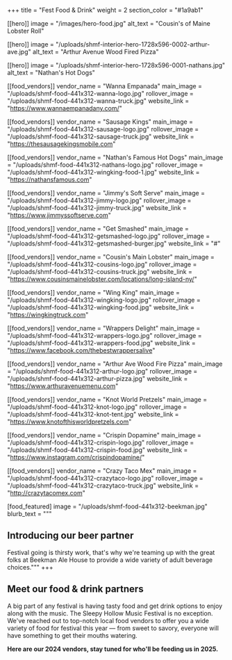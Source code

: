 +++
title = "Fest Food & Drink"
weight = 2
section_color = "#1a9ab1"

[[hero]]
image = "/images/hero-food.jpg"
alt_text = "Cousin's of Maine Lobster Roll"

[[hero]]
image = "/uploads/shmf-interior-hero-1728x596-0002-arthur-ave.jpg"
alt_text = "Arthur Avenue Wood Fired Pizza"

[[hero]]
image = "/uploads/shmf-interior-hero-1728x596-0001-nathans.jpg"
alt_text = "Nathan's Hot Dogs"

[[food_vendors]]
vendor_name = "Wanna Empanada"
main_image = "/uploads/shmf-food-441x312-wanna-logo.jpg"
rollover_image = "/uploads/shmf-food-441x312-wanna-truck.jpg"
website_link = "https://www.wannaempanadany.com/"

[[food_vendors]]
vendor_name = "Sausage Kings"
main_image = "/uploads/shmf-food-441x312-sausage-logo.jpg"
rollover_image = "/uploads/shmf-food-441x312-sausage-truck.jpg"
website_link = "https://thesausagekingsmobile.com"

[[food_vendors]]
vendor_name = "Nathan's Famous Hot Dogs"
main_image = "/uploads/shmf-food-441x312-nathans-logo.jpg"
rollover_image = "/uploads/shmf-food-441x312-wingking-food-1.jpg"
website_link = "https://nathansfamous.com"

[[food_vendors]]
vendor_name = "Jimmy's Soft Serve"
main_image = "/uploads/shmf-food-441x312-jimmy-logo.jpg"
rollover_image = "/uploads/shmf-food-441x312-jimmy-truck.jpg"
website_link = "https://www.jimmyssoftserve.com"

[[food_vendors]]
vendor_name = "Get Smashed"
main_image = "/uploads/shmf-food-441x312-getsmashed-logo.jpg"
rollover_image = "/uploads/shmf-food-441x312-getsmashed-burger.jpg"
website_link = "#"

[[food_vendors]]
vendor_name = "Cousin's Main Lobster"
main_image = "/uploads/shmf-food-441x312-cousins-logo.jpg"
rollover_image = "/uploads/shmf-food-441x312-cousins-truck.jpg"
website_link = "https://www.cousinsmainelobster.com/locations/long-island-ny/"

[[food_vendors]]
vendor_name = "Wing King"
main_image = "/uploads/shmf-food-441x312-wingking-logo.jpg"
rollover_image = "/uploads/shmf-food-441x312-wingking-food.jpg"
website_link = "https://wingkingtruck.com"

[[food_vendors]]
vendor_name = "Wrappers Delight"
main_image = "/uploads/shmf-food-441x312-wrappers-logo.jpg"
rollover_image = "/uploads/shmf-food-441x312-wrappers-food.jpg"
website_link = "https://www.facebook.com/thebestwrappersalive"

[[food_vendors]]
vendor_name = "Arthur Ave Wood Fire Pizza"
main_image = "/uploads/shmf-food-441x312-arthur-logo.jpg"
rollover_image = "/uploads/shmf-food-441x312-arthur-pizza.jpg"
website_link = "https://www.arthuravenuemenu.com"

[[food_vendors]]
vendor_name = "Knot World Pretzels"
main_image = "/uploads/shmf-food-441x312-knot-logo.jpg"
rollover_image = "/uploads/shmf-food-441x312-knot-tent.jpg"
website_link = "https://www.knotofthisworldpretzels.com"

[[food_vendors]]
vendor_name = "Crispin Dopamine"
main_image = "/uploads/shmf-food-441x312-crispin-logo.jpg"
rollover_image = "/uploads/shmf-food-441x312-crispin-food.jpg"
website_link = "https://www.instagram.com/crispindopamine/"

[[food_vendors]]
vendor_name = "Crazy Taco Mex"
main_image = "/uploads/shmf-food-441x312-crazytaco-logo.jpg"
rollover_image = "/uploads/shmf-food-441x312-crazytaco-truck.jpg"
website_link = "http://crazytacomex.com"

[food_featured]
image = "/uploads/shmf-food-441x312-beekman.jpg"
blurb_text = """
## Introducing our beer partner

Festival going is thirsty work, that's why we're teaming up with the great folks at Beekman Ale House to provide a wide variety of adult beverage choices."""
+++
## Meet our food & drink partners

A big part of any festival is having tasty food and get drink options to enjoy along with the music. The Sleepy Hollow Music Festival is no exception. We've reached out to top-notch local food vendors to offer you a wide variety of food for festival this year — from sweet to savory, everyone will have something to get their mouths watering.

**Here are our 2024 vendors, stay tuned for who'll be feeding us in 2025.**
